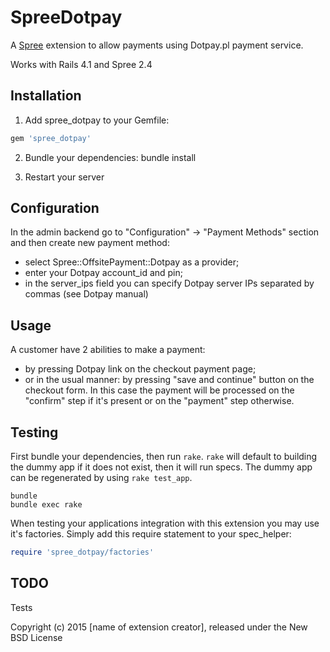 SpreeDotpay
===========

A [Spree](http://spreecommerce.com) extension to allow payments using Dotpay.pl payment service.

Works with Rails 4.1 and Spree 2.4

Installation
------------

1. Add spree_dotpay to your Gemfile:

```ruby
gem 'spree_dotpay'
```

2. Bundle your dependencies:
  bundle install

3. Restart your server

Configuration
-------------
In the admin backend go to "Configuration" -> "Payment Methods" section and then create new payment method:
  - select Spree::OffsitePayment::Dotpay as a provider;
  - enter your Dotpay account_id and pin;
  - in the server_ips field you can specify Dotpay server IPs separated by commas (see Dotpay manual)

Usage
-----
A customer have 2 abilities to make a payment:
  - by pressing Dotpay link on the checkout payment page;
  - or in the usual manner: by pressing "save and continue" button on the checkout form. In this case the payment will be processed on the "confirm" step if it's present or on the "payment" step otherwise.

Testing
-------

First bundle your dependencies, then run `rake`. `rake` will default to building the dummy app if it does not exist, then it will run specs. The dummy app can be regenerated by using `rake test_app`.

```shell
bundle
bundle exec rake
```

When testing your applications integration with this extension you may use it's factories.
Simply add this require statement to your spec_helper:

```ruby
require 'spree_dotpay/factories'
```

TODO
----
Tests

Copyright (c) 2015 [name of extension creator], released under the New BSD License
